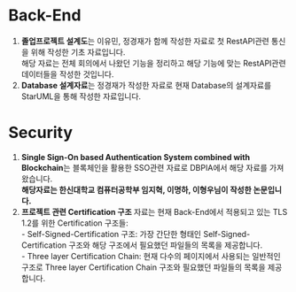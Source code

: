 # Back-End
  1. **졸업프로젝트 설계도**는 이유민, 정경재가 함께 작성한 자료로 첫 RestAPI관련 통신을 위해 작성한 기초 자료입니다.  
해당 자료는 전체 회의에서 나왔던 기능을 정리하고 해당 기능에 맞는 RestAPI관련 데이터들을 작성한 것입니다.
  2. **Database 설계자료**는 정경재가 작성한 자료로 현재 Database의 설계자료를 StarUML을 통해 작성한 자료입니다.

# Security
  1. **Single Sign-On based Authentication System combined with Blockchain**는 블록체인을 활용한 SSO관련 자료로 DBPIA에서 해당 자료를 가져왔습니다.  
**해당자료는 한신대학교 컴퓨터공학부 임지혁, 이명하, 이형우님이 작성한 논문입니다.**  
  2. **프로젝트 관련 Certification 구조** 자료는 현재 Back-End에서 적용되고 있는 TLS 1.2를 위한 Certification 구조들:  
    - Self-Signed-Certification 구조: 가장 간단한 형태인 Self-Signed-Certification 구조와 해당 구조에서 필요했던 파일들의 목록을 제공합니다.  
    - Three layer Certification Chain: 현재 다수의 페이지에서 사용되는 일반적인 구조로 Three layer Certification Chain 구조와 필요했던 파일들의 목록을 제공합니다.
